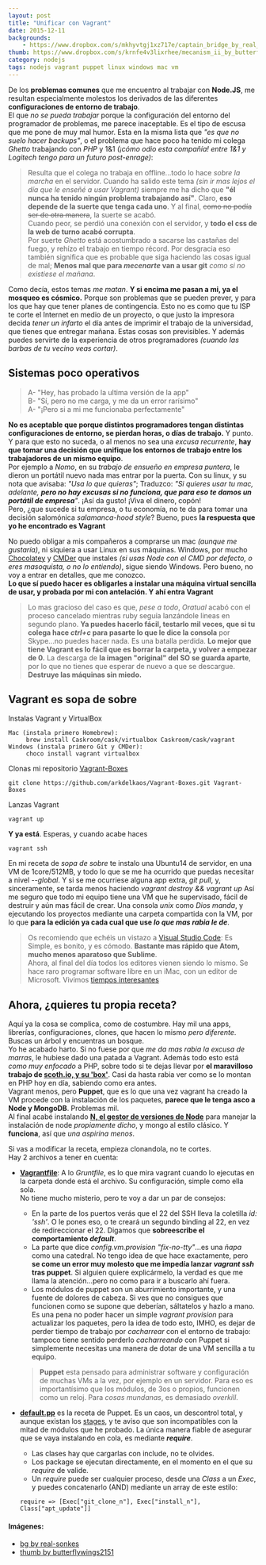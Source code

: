 ```yaml
---
layout: post
title: "Unificar con Vagrant"
date: 2015-12-11
backgrounds:
    - https://www.dropbox.com/s/mkhyvtgj1xz717e/captain_bridge_by_real_sonkes-d64exop.jpg?dl=1
thumb: https://www.dropbox.com/s/krnfe4v3lixrhee/mecanism_ii_by_butterflywings2151.jpg?dl=1
category: nodejs
tags: nodejs vagrant puppet linux windows mac vm
---
```


De los **problemas comunes** que me encuentro al trabajar con **Node.JS**, me resultan especialmente molestos los derivados de las diferentes **configuraciones de entorno de trabajo**.  
El que *no se pueda trabajar* porque la configuración del entorno del programador de problemas, me parece inaceptable. Es el tipo de escusa que me pone de muy mal humor. Esta en la misma lista que *"es que no suelo hacer backups"*, o el problema que hace poco ha tenido mi colega *Ghetto* trabajando con *PHP* y 1&1 *(¡cómo odio esta compañía! entre 1&1 y Logitech tengo para un futuro post-enrage)*: 
> Resulta que el colega no trabaja en offline...todo lo hace *sobre la marcha* en el servidor. Cuando ha salido este tema *(sin ir mas lejos el día que le enseñé a usar Vagrant)* siempre me ha dicho que **"él nunca ha tenido ningún problema trabajando así"**. Claro, **eso depende de la suerte que tenga cada uno**. Y al final, ~~como no podía ser de otra manera~~, la suerte se acabó.  
Cuando peor, se perdió una conexión con el servidor, y **todo el css de la web de turno acabó corrupta**.  
Por suerte *Ghetto* está acostumbrado a sacarse las castañas del fuego, y rehízo el trabajo en tiempo récord. Por desgracia eso también significa que es probable que siga haciendo las cosas igual de mal; **Menos mal que para *mecenarte* van a usar git** *como si no existiese el mañana*. 

Como decía, estos temas *me matan*. **Y si encima me pasan a mi, ya el mosqueo es cósmico.** Porque son problemas que se pueden prever, y para los que hay que tener planes de contingencia. Esto no es como que tu ISP te corte el Internet en medio de un proyecto, o que justo la impresora decida *tener un infarto* el día antes de imprimir el trabajo de la universidad, que tienes que entregar mañana. Estas cosas son previsibles. Y además puedes servirte de la experiencia de otros programadores *(cuando las barbas de tu vecino veas cortar)*.

## Sistemas poco operativos
> A- "Hey, has probado la ultima versión de la app"  
B- "Sí, pero no me carga, y me da un error rarísimo"  
A- "¡Pero si a mi me funcionaba perfectamente"

**No es aceptable que porque distintos programadores tengan distintas configuraciones de entorno, se pierdan horas, o días de trabajo.** Y punto.  
Y para que esto no suceda, o al menos no sea una *excusa recurrente*, **hay que tomar una decisión que unifique los entornos de trabajo entre los trabajadores de un mismo equipo**.  
Por ejemplo a *Nomo*, en su *trabajo de ensueño en empresa puntera*, le dieron un portátil nuevo nada mas entrar por la puerta. Con su linux, y su nota que avisaba: *"Usa lo que quieras"*; Traduzco: *"Si quieres usar tu mac, adelante, **pero no hay excusas si no funciona, que para eso te damos un portátil de empresa**"*. ¡Así da gusto! ¡Viva el dinero, copón!  
Pero, ¿que sucede si tu empresa, o tu economía, no te da para tomar una decisión salomónica *salamanca-hood style*? Bueno, pues **la respuesta que yo he encontrado es Vagrant**

No puedo obligar a mis compañeros a comprarse un mac *(aunque me gustaría)*, ni siquiera a usar Linux en sus máquinas. Windows, por mucho [Chocolatey](https://chocolatey.org/) y [CMDer](http://cmder.net/) que instales *(si usas Node con el CMD por defecto, o eres masoquista, o no lo entiendo)*, sigue siendo Windows. Pero bueno, no voy a entrar en detalles, que me conozco.  
**Lo que sí puedo hacer es obligarles a instalar una máquina virtual sencilla de usar, y probada por mi con antelación. Y ahí entra Vagrant**
> Lo mas gracioso del caso es que, *pese a todo*, *Oratual* acabó con el proceso cancelado mientras ruby seguía lanzándole lineas en segundo plano. **Ya puedes hacerlo fácil, testarlo mil veces, que si tu colega hace *ctrl+c* para pasarte lo que le dice la consola** por Skype...no puedes hacer nada. Es una batalla perdida. **Lo mejor que tiene Vagrant es lo fácil que es borrar la carpeta, y volver a empezar de 0.** La descarga de **la imagen "original" del SO se guarda aparte**, por lo que no tienes que esperar de nuevo a que se descargue. **Destruye las máquinas sin miedo.**

## Vagrant es sopa de sobre
Instalas Vagrant y VirtualBox   
```
Mac (instala primero Homebrew): 
     brew install Caskroom/cask/virtualbox Caskroom/cask/vagrant
Windows (instala primero Git y CMDer):
     choco install vagrant virtualbox
```

Clonas mi repositorio [Vagrant-Boxes](https://github.com/arkdelkaos/Vagrant-Boxes)   
```
git clone https://github.com/arkdelkaos/Vagrant-Boxes.git Vagrant-Boxes
```

Lanzas Vagrant  
```
vagrant up
```

**Y ya está**. Esperas, y cuando acabe haces  
```
vagrant ssh
```

En mi receta de *sopa de sobre* te instalo una Ubuntu14 de servidor, en una VM de 1core/512MB, y todo lo que se me ha ocurrido que puedas necesitar a nivel *--global*. Y si se me ocurriese alguna app extra, *git pull*, y, sinceramente, se tarda menos haciendo *vagrant destroy && vagrant up*
Así me seguro que todo mi equipo tiene una VM que he supervisado, fácil de destruir y aún mas fácil de crear. Una consola *unix* como *Dios manda*, y ejecutando los proyectos mediante una carpeta compartida con la VM, por lo que **para la edición ya cada cual que use *lo que mas rabia le de***.
> Os recomiendo que echéis un vistazo a [Visual Studio Code](https://code.visualstudio.com/): Es Simple, es bonito, y es cómodo. **Bastante mas rápido que Atom, mucho menos aparatoso que Sublime**.  
Ahora, al final del día todos los editores vienen siendo lo mismo. Se hace raro programar software libre en un iMac, con un editor de Microsoft. Vivimos [tiempos interesantes](https://www.wikiwand.com/es/Tiempos_interesantes)

## Ahora, ¿quieres tu propia receta?
Aquí ya la cosa se complica, como de costumbre. Hay mil una apps, librerías, configuraciones, clones, que hacen lo mismo *pero diferente*. Buscas un árbol y encuentras un bosque.  
Yo he acabado harto. Si no fuese por que *me da mas rabia la excusa de marras*, le hubiese dado una patada a Vagrant. 
Además todo esto está *como muy enfocado* a PHP, sobre todo si te dejas llevar por **el maravilloso trabajo de [scoth.io, y su 'box'](https://box.scotch.io/)**. Casi da hasta rabia ver como se lo montan en PHP hoy en día, sabiendo como era antes.  
Vagrant menos, pero **Puppet**, que es lo que una vez vagrant ha creado la VM procede con la instalación de los paquetes, **parece que le tenga asco a Node y MongoDB**. Problemas mil.  
Al final acabé instalando **[N, el gestor de versiones de Node](https://github.com/tj/n)** para manejar la instalación de node *propiamente dicho*, y mongo al estilo clásico. Y **funciona**, así que *una aspirina menos*.

Si vas a modificar la receta, empieza clonandola, no te cortes.  
Hay 2 archivos a tener en cuenta:
* **[Vagrantfile](https://github.com/arkdelkaos/Vagrant-Boxes/blob/master/Ubuntu14/Vagrantfile)**: A lo *Gruntfile*, es lo que mira vagrant cuando lo ejecutas en la carpeta donde está el archivo. Su configuración, simple como ella sola.  
No tiene mucho misterio, pero te voy a dar un par de consejos:  

   * En la parte de los puertos verás que el 22 del SSH lleva la coletilla *id: 'ssh'*. O le pones eso, o te creará un segundo binding al 22, en vez de redireccionar el 22. Digamos que **sobreescribe el comportamiento *default***.
   * La parte que dice *config.vm.provision "fix-no-tty"*...es una *ñapa* como una catedral. No tengo idea de que hace exactamente, pero **se come un error muy molesto que me impedía lanzar *vagrant ssh* tras puppet**. Si alguien quiere explicármelo, la verdad es que me llama la atención...pero no como para ir a buscarlo ahí fuera.
   * Los módulos de puppet son un aburrimiento importante, y una fuente de dolores de cabeza. Si ves que no consigues que funcionen como se supone que deberían, sáltatelos y hazlo a mano. Es una pena no poder hacer un simple *vagrant provision* para actualizar los paquetes, pero la idea de todo esto, IMHO, es dejar de perder tiempo de trabajo por *cacharrear* con el entorno de trabajo: tampoco tiene sentido perderlo *cacharreando* con Puppet si simplemente necesitas una manera de dotar de una VM sencilla a tu equipo.  
   
  > **Puppet** esta pensado para administrar software y configuración de muchas VMs a la vez, por ejemplo en un servidor. Para eso es importantísimo que los módulos, de 3os o propios, funcionen como un reloj. Para *cosas mundanas*, es demasiado *overkill*.  
  
* **[default.pp](https://github.com/arkdelkaos/Vagrant-Boxes/blob/master/Ubuntu14/manifests/default.pp)** es la receta de Puppet. Es un caos, un descontrol total, y aunque existan los [stages](https://docs.puppetlabs.com/puppet/latest/reference/lang_run_stages.html), y te aviso que son incompatibles con la mitad de módulos que he probado. La única manera fiable de asegurar que se vaya instalando en cola, es mediante ***require***.  
   * Las clases hay que cargarlas con include, no te olvides. 
   * Los package se ejecutan directamente, en el momento en el que su *require* de valide.
   * Un *require* puede ser cualquier proceso, desde una *Class* a un *Exec*, y puedes concatenarlo (AND) mediante un array de este estilo:  
  ```
  require => [Exec["git_clone_n"], Exec["install_n"], Class["apt_update"]]
  ```

 
#### Imágenes:
* [bg by real-sonkes](http://real-sonkes.deviantart.com/art/Captain-bridge-370212361)  
* [thumb by butterflywings2151](http://butterflywings2151.deviantart.com/art/Mecanism-II-79549947)
